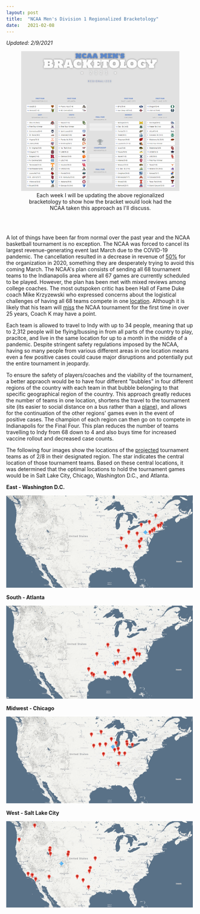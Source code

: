 ```yaml
---
layout: post
title:  "NCAA Men's Division 1 Regionalized Bracketology"
date:   2021-02-08
---
```

*Updated: 2/9/2021*

<figure align="center">
  <img src="/static/img/Bracketology.PNG" />
  <figcaption>Each week I will be updating the above regionalized bracketology to show how the bracket would look had the NCAA taken this approach as I'll discuss.</figcaption>
</figure>

<br>
<br>



A lot of things have been far from normal over the past year and the NCAA basketball tournament is no exception. The NCAA was forced to cancel its largest revenue-generating 
event last March due to the COVID-19 pandemic. The cancellation resulted in a decrease in revenue of [50%](https://www.usatoday.com/story/sports/college/2021/01/25/ncaa-revenue-decrease-due-to-no-basketball-tournament/6699352002/) 
for the organization in 2020, something they are desperately trying to avoid this coming March. The NCAA's plan consists of sending all 68 tournament teams to the Indianapolis 
area where all 67 games are currently scheduled to be played. However, the plan has been met with mixed reviews among college coaches. The most outspoken critic has been 
Hall of Fame Duke coach Mike Krzyzewski who expressed concerns about the logistical challenges of having all 68 teams compete in one [location](https://www.nj.com/setonhall/2020/11/dukes-coach-k-concerned-about-ncaa-tournament-bubble-in-indianapolis-villanovas-jay-wright-calls-it-the-perfect-site.html).
Although it is likely that his team will [miss](https://www.newsobserver.com/sports/college/acc/duke/article248829814.html) the NCAA tournament for the first time in over 25 years,
Coach K may have a point.

Each team is allowed to travel to Indy with up to 34 people, meaning that up to 2,312 people will be flying/bussing in from all parts of the country to play, pracitce, and live
in the same location for up to a month in the middle of a pandemic. Despite stringent safety regulations imposed by the NCAA, having so many people from various different areas
in one location means even a few positive cases could cause major disruptions and potentially put the entire tournament in jeopardy.

To ensure the safety of players/coaches and the viability of the tournament, a better appraoch would be to have four different "bubbles" in four different regions of the country
with each team in that bubble belonging to that specific geographical region of the country. This approach greatly reduces the number of teams in one location, shortens the
travel to the tournament site (its easier to social distance on a bus rather than a [plane](https://www.cbssports.com/college-basketball/news/the-court-report-these-ncaa-tournament-protocols-show-how-hard-it-will-be-to-pull-off-the-2021-big-dance/)), 
and allows for the continuation of the other regions' games even in the event of positive cases. The champion of each region can then go on to compete in Indianapolis for the Final Four. 
This plan reduces the number of teams travelling to Indy from 68 down to 4 and also buys time for increased vaccine rollout and decreased case counts.

The following four images show the locations of the [projected](https://www.cbssports.com/college-basketball/bracketology/) tournament teams as of 2/8 in their
designated region. The star indicates the central location of those tournament teams. Based on these central locations, it was determined that the optimal locations to hold
the tournament games would be in Salt Lake City, Chicago, Washington D.C., and Atlanta.

<p float="center">
  <strong> East - Washington D.C. </strong>
</p>
<p float="center">
  <img src="/static/img/East_Regional.PNG" width="500" />
</p>
<p float="center">
  <strong> South - Atlanta </strong>
</p>
<p float="center">
  <img src="/static/img/South_Regional.PNG" width="500" /> 
</p>
<p float="center">
  <strong> Midwest - Chicago </strong>
</p>
<p float="center">
  <img src="/static/img/Midwest_Regional.PNG" width="500" />
</p>
<p float="center">
  <strong> West - Salt Lake City </strong>
</p>
<p float="center">
  <img src="/static/img/West_Regional.PNG" width="500" />
</p>
